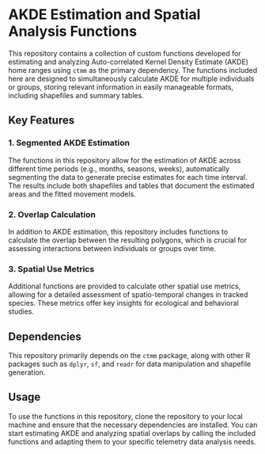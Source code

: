 # AKDE Estimation and Spatial Analysis Functions

This repository contains a collection of custom functions developed for estimating and analyzing Auto-correlated Kernel Density Estimate (AKDE) home ranges using `ctmm` as the primary dependency. The functions included here are designed to simultaneously calculate AKDE for multiple individuals or groups, storing relevant information in easily manageable formats, including shapefiles and summary tables.

## Key Features

### 1. Segmented AKDE Estimation
The functions in this repository allow for the estimation of AKDE across different time periods (e.g., months, seasons, weeks), automatically segmenting the data to generate precise estimates for each time interval. The results include both shapefiles and tables that document the estimated areas and the fitted movement models.

### 2. Overlap Calculation
In addition to AKDE estimation, this repository includes functions to calculate the overlap between the resulting polygons, which is crucial for assessing interactions between individuals or groups over time.

### 3. Spatial Use Metrics
Additional functions are provided to calculate other spatial use metrics, allowing for a detailed assessment of spatio-temporal changes in tracked species. These metrics offer key insights for ecological and behavioral studies.

## Dependencies
This repository primarily depends on the `ctmm` package, along with other R packages such as `dplyr`, `sf`, and `readr` for data manipulation and shapefile generation.

## Usage
To use the functions in this repository, clone the repository to your local machine and ensure that the necessary dependencies are installed. You can start estimating AKDE and analyzing spatial overlaps by calling the included functions and adapting them to your specific telemetry data analysis needs.
